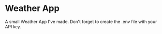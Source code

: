 # Weather App

A small Weather App I've made. Don't forget to create the .env file with your API key.


